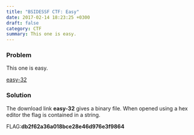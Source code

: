 ```yaml
---
title: "BSIDESSF CTF: Easy"
date: 2017-02-14 18:23:25 +0300
draft: false
category: CTF
summary: This one is easy.
---
```

### Problem

This one is easy.

[easy-32](https://github.com/ctfs/write-ups-2017/blob/master/bsidessf-ctf-2017/reversing/easy-10/easy-32)

### Solution

The download link __easy-32__ gives a binary file. When opened using a hex editor the flag is contained in a string.

FLAG:__db2f62a36a018bce28e46d976e3f9864__
